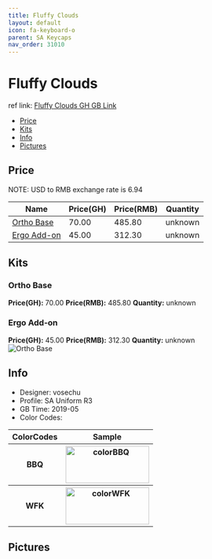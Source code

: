 ```yaml
---
title: Fluffy Clouds
layout: default
icon: fa-keyboard-o
parent: SA Keycaps
nav_order: 31010
---
```


# Fluffy Clouds

ref link: [Fluffy Clouds GH GB Link](https://geekhack.org/index.php?topic=100879.0)

* [Price](#price)
* [Kits](#kits)
* [Info](#info)
* [Pictures](#pictures)


## Price  
NOTE: USD to RMB exchange rate is 6.94

| Name          | Price(GH)    |  Price(RMB) | Quantity |
| ------------- | ------------ |  ---------- | -------- |
|[Ortho Base](#ortho-base)|70.00|485.80|unknown|
|[Ergo Add-on](#ergo-add-on)|45.00|312.30|unknown|


## Kits
### Ortho Base
**Price(GH):** 70.00    **Price(RMB):** 485.80    **Quantity:** unknown  
### Ergo Add-on
**Price(GH):** 45.00    **Price(RMB):** 312.30    **Quantity:** unknown  
<img src="{{ 'assets/images/sa-keycaps/fluffyclouds/kits_pics/ortho-base.png' | relative_url }}" alt="Ortho Base" class="image featured">


## Info
* Designer: vosechu
* Profile: SA Uniform R3
* GB Time: 2019-05
* Color Codes:  
<table style="width:100%">
  <tr>
    <th>ColorCodes</th>
    <th>Sample</th>
  </tr>
  <tr>
    <th>BBQ</th>
    <th><img src="{{ 'assets/images/sa-keycaps/SP_ColorCodes/abs/SP_Abs_ColorCodes_BBQ.png' | relative_url }}" alt="colorBBQ" height="75" width="170"></th>
  </tr>
  <tr>
    <th>WFK</th>
    <th><img src="{{ 'assets/images/sa-keycaps/SP_ColorCodes/abs/SP_Abs_ColorCodes_WFK.png' | relative_url }}" alt="colorWFK" height="75" width="170"></th>
  </tr>
</table>


## Pictures
